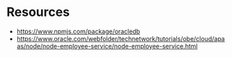 # Resources

- https://www.npmjs.com/package/oracledb
- https://www.oracle.com/webfolder/technetwork/tutorials/obe/cloud/apaas/node/node-employee-service/node-employee-service.html

